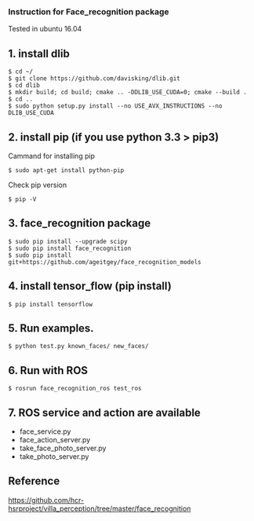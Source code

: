 
### Instruction for Face_recognition package 

Tested in ubuntu 16.04

## 1. install dlib 
  
  ````
$ cd ~/
$ git clone https://github.com/davisking/dlib.git
$ cd dlib
$ mkdir build; cd build; cmake .. -DDLIB_USE_CUDA=0; cmake --build .
$ cd ..
$ sudo python setup.py install --no USE_AVX_INSTRUCTIONS --no DLIB_USE_CUDA
````
  

## 2. install pip (if you use python 3.3 > pip3)
  Cammand for installing pip 
  
  ```
  $ sudo apt-get install python-pip
  ```
    
  Check pip version
 
  ```
$ pip -V
  ```

## 3. face_recognition package
  
  ````
$ sudo pip install --upgrade scipy
$ sudo pip install face_recognition
$ sudo pip install git+https://github.com/ageitgey/face_recognition_models
  ````
  
## 4. install tensor_flow (pip install)
  
````
$ pip install tensorflow
````

## 5. Run examples.

````
$ python test.py known_faces/ new_faces/
````

## 6. Run with ROS
````
$ rosrun face_recognition_ros test_ros
````

## 7. ROS service and action are available
- face_service.py
- face_action_server.py
- take_face_photo_server.py
- take_photo_server.py


## Reference
  
 https://github.com/hcr-hsrproject/villa_perception/tree/master/face_recognition
  

